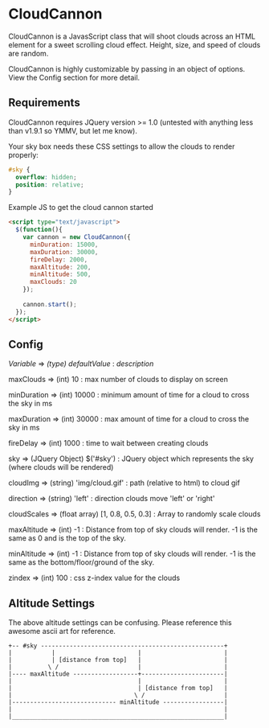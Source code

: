 CloudCannon
===========
CloudCannon is a JavasScript class that will shoot clouds across an HTML element for a sweet scrolling cloud effect.
Height, size, and speed of clouds are random. 

CloudCannon is highly customizable by passing in an object of options. View the Config section for more detail.

## Requirements
CloudCannon requires JQuery version >= 1.0 (untested with anything less than v1.9.1 so YMMV, but let me know).

Your sky box needs these CSS settings to allow the clouds to render properly:
```css
#sky {        
  overflow: hidden;
  position: relative;
}
```

Example JS to get the cloud cannon started
```html
<script type="text/javascript">
  $(function(){
    var cannon = new CloudCannon({
      minDuration: 15000, 
      maxDuration: 30000, 
      fireDelay: 2000, 
      maxAltitude: 200, 
      minAltitude: 500, 
      maxClouds: 20
    });
    
    cannon.start();
  });
</script>
```

## Config
*Variable* => *(type) defaultValue* : *description*

maxClouds => (int) 10 : max number of clouds to display on screen

minDuration => (int) 10000 : minimum amount of time for a cloud to cross the sky in ms

maxDuration => (int) 30000 : max amount of time for a cloud to cross the sky in ms

fireDelay => (int) 1000 : time to wait between creating clouds

sky => (JQuery Object) $('#sky') : JQuery object which represents the sky (where clouds will be rendered)

cloudImg => (string) 'img/cloud.gif' : path (relative to html) to cloud gif

direction => (string) 'left' : direction clouds move 'left' or 'right'

cloudScales => (float array) [1, 0.8, 0.5, 0.3] : Array to randomly scale clouds

maxAltitude => (int) -1 : Distance from top of sky clouds will render. -1 is the same as 0 and is the top of the sky.

minAltitude => (int) -1 : Distance from top of sky clouds will render. -1 is the same as the bottom/floor/ground of the sky.

zindex => (int) 100 : css z-index value for the clouds

## Altitude Settings

The above altitude settings can be confusing. 
Please reference this awesome ascii art for reference.

```
+-- #sky ---------------------------------------------------+
|           |                       |                       |
|           | [distance from top]   |                       |
|          \ /                      |                       |
|---- maxAltitude ------------------+-----------------------|
|                                   |                       |
|                                   | [distance from top]   |
|                                  \ /                      |
|----------------------------- minAltitude -----------------|
|                                                           |
|___________________________________________________________|
```